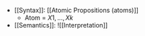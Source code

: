 - [[Syntax]]: [[Atomic Propositions (atoms)]] 
	- Atom = ${X1,..., Xk}$
- [[Semantics]]: ![[Interpretation]]
